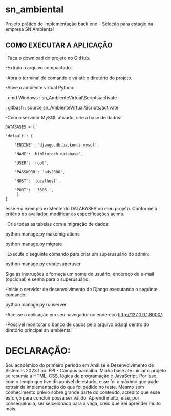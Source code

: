 # sn_ambiental
Projeto prático de implementação back end - Seleção para estágio na empresa SN Ambiental 

## COMO EXECUTAR A APLICAÇÃO

-Faça o download do projeto no GitHub.

-Extraia o arquivo compactado.

-Abra o terminal de comando e vá até o diretório do projeto.

-Ative o ambiente virtual Python:

. cmd Windows : sn_AmbienteVirtual\Scripts\activate

. gitbash : source sn_AmbienteVirtual/Scripts/activate


-Com o servidor MySQL ativado, crie a base de dados:

    DATABASES = {

    'default': {
    
        'ENGINE': 'django.db.backends.mysql',
        
        'NAME': 'bibliotech_database',
        
        'USER': 'root',
        
        'PASSWORD': 'ads2000',
        
        'HOST': 'localhost',
        
        'PORT': ' 3306 ',
         }
    }
        
esse é o exemplo existente do DATABASES no meu projeto. Conforme a critério do avaliador, modificar as especificações acima.
       
-Crie todas as tabelas com a migração de dados:

python manage.py makemigrations 

python manage.py migrate

-Execute o seguinte comando para criar um superusuário do admin:

python manage.py createsuperuser

Siga as instruções e forneça um nome de usuário, endereço de e-mail (opcional) e senha para o superusuário.

-Inicie o servidor de desenvolvimento do Django executando o seguinte comando:

python manage.py runserver

-Acesse a aplicação em seu navegador no endereço http://127.0.0.1:8000/.

-Possível monitorar o banco de dados pelo arquivo bd.sql dentro do diretório principal sn_ambiental

# DECLARAÇÃO:

Sou acadêmico do primeiro período em Análise e Desenvolvimento de Sistemas 2023.1 no IFPI - Campus parnaíba. Minha base até iniciar o projeto se resumia a HTML, CSS, lógica de programação e JavaScript. Por isso, com o tempo que tive disponível de estudo, esse foi o máximo que pude extrair da implementação do que foi pedido no teste. Mesmo sem conhecimento prévio sobre grande parte do conteúdo,  acredito que esse esforço para concluir possa ser válido. Aprendi muito, e se, por consequência, ser selceionado para a vaga, creio que irei aprender muito mais.

